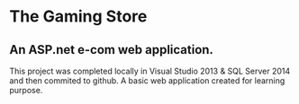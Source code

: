 # The Gaming Store

## An ASP.net e-com web application.


This project was completed locally in Visual Studio 2013 & SQL Server 2014 and then commited to github.
A basic web application created for learning purpose.


